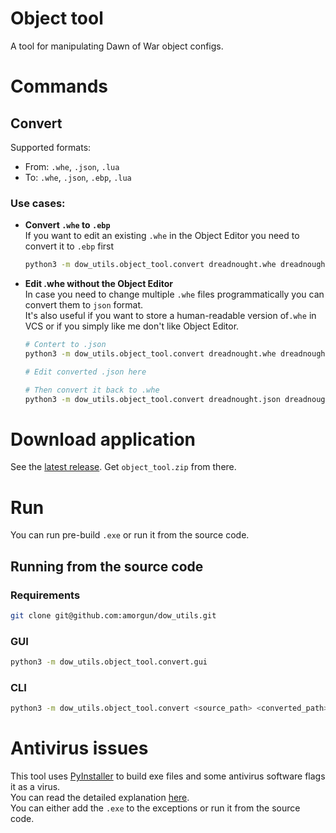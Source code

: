 # Object tool
A tool for manipulating Dawn of War object configs.

# Commands
## Convert
Supported formats:
- From: `.whe`, `.json`, `.lua`
- To: `.whe`, `.json`, `.ebp`, `.lua`

### Use cases:
- **Convert `.whe` to `.ebp`**  
    If you want to edit an existing `.whe` in the Object Editor you need to convert it to `.ebp` first
    ```bash
    python3 -m dow_utils.object_tool.convert dreadnought.whe dreadnought.ebp
    ```
- **Edit .whe without the Object Editor**  
    In case you need to change multiple `.whe` files programmatically you can convert them to `json` format.  
    It's also useful if you want to store a human-readable version of`.whe` in VCS or if you simply like me don't like Object Editor.
    ```bash
    # Contert to .json
    python3 -m dow_utils.object_tool.convert dreadnought.whe dreadnought.json
    
    # Edit converted .json here

    # Then convert it back to .whe
    python3 -m dow_utils.object_tool.convert dreadnought.json dreadnought_edited.whe
    ```

# Download application
See the [latest release](https://github.com/amorgun/dow_utils/releases/tag/OT0.1).
Get `object_tool.zip` from there.

# Run
You can run pre-build `.exe` or run it from the source code.  

## Running from the source code
### Requirements
```bash
git clone git@github.com:amorgun/dow_utils.git
```

### GUI
```bash
python3 -m dow_utils.object_tool.convert.gui
```

### CLI
```bash
python3 -m dow_utils.object_tool.convert <source_path> <converted_path>
```


# Antivirus issues
This tool uses [PyInstaller](https://github.com/pyinstaller/pyinstaller/tree/develop) to build exe files and some antivirus software flags it as a virus.  
You can read the detailed explanation [here](https://github.com/pyinstaller/pyinstaller/blob/develop/.github/ISSUE_TEMPLATE/antivirus.md).  
You can either add the `.exe` to the exceptions or run it from the source code.